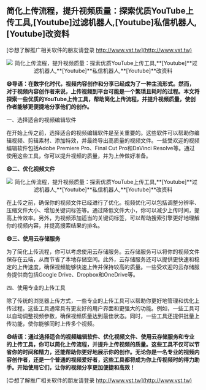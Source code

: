 ## **简化上传流程，提升视频质量：探索优质YouTube上传工具,**[Youtube]**过滤机器人,**[Youtube]**私信机器人,**[Youtube]**改资料**

[😍想了解推广相关软件的朋友请登录 http://www.vst.tw](http://www.vst.tw)

 <center><img src="https://vst.tw/MP4/tuiguang/png/1.png" alt="简化上传流程，提升视频质量：探索优质YouTube上传工具,**[Youtube]**过滤机器人,**[Youtube]**私信机器人,**[Youtube]**改资料"></center>

**😄导语：在数字化时代，视频内容创作和分享已经成为了一种主流形式。然而，对于视频内容创作者来说，上传视频到平台可能是一个繁琐且耗时的过程。本文将探索一些优质的YouTube上传工具，帮助简化上传流程，并提升视频质量，使创作者能够更便捷地分享他们的创作。**

一、选择适合的视频编辑软件

在开始上传之前，选择适合的视频编辑软件是至关重要的。这些软件可以帮助你编辑视频、剪辑素材、添加特效，并最终导出高质量的视频文件。一些受欢迎的视频编辑软件包括Adobe Premiere Pro、Final Cut Pro和DaVinci Resolve等。通过使用这些工具，你可以提升视频的质量，并为上传做好准备。

**😄二、优化视频文件**

 <center><img src="https://vst.tw/MP4/tuiguang/png/7.png" alt="简化上传流程，提升视频质量：探索优质YouTube上传工具,**[Youtube]**过滤机器人,**[Youtube]**私信机器人,**[Youtube]**改资料"></center>

在上传之前，确保你的视频文件已经进行了优化。视频优化可以包括调整分辨率、压缩文件大小、增加关键词标签等。通过降低文件大小，你可以减少上传时间，提高上传效率。另外，为视频添加适当的关键词标签，可以帮助搜索引擎更好地理解你的视频内容，并提高搜索结果的排名。

**😄三、使用云存储服务**

为了简化上传流程，你可以考虑使用云存储服务。云存储服务可以将你的视频文件保存在云端，从而节省了本地存储空间。此外，云存储服务还可以提供更快速和稳定的上传速度，确保视频能够快速上传并保持较高的质量。一些受欢迎的云存储服务提供商包括Google Drive、Dropbox和OneDrive等。

四、使用专业的上传工具

除了传统的浏览器上传方式，一些专业的上传工具可以帮助你更好地管理和优化上传过程。这些工具通常具有更友好的用户界面和更强大的功能。例如，一些工具可以自动调整视频参数，确保视频质量达到最佳状态。同时，一些工具还提供批量上传功能，使你能够同时上传多个视频。

**😄结语：通过选择适合的视频编辑软件、优化视频文件、使用云存储服务和专业的上传工具，你可以简化上传流程，并提升上传视频的质量。这些工具不仅可以节省你的时间和精力，还能帮助你更好地展示你的创作。无论你是一名专业的视频内容创作者，还是一个普通的视频爱好者，这些工具都将成为你上传视频时的得力助手。开始使用它们，让你的视频分享更加便捷和高效！**

[😍想了解推广相关软件的朋友请登录 http://www.vst.tw](http://www.vst.tw)



